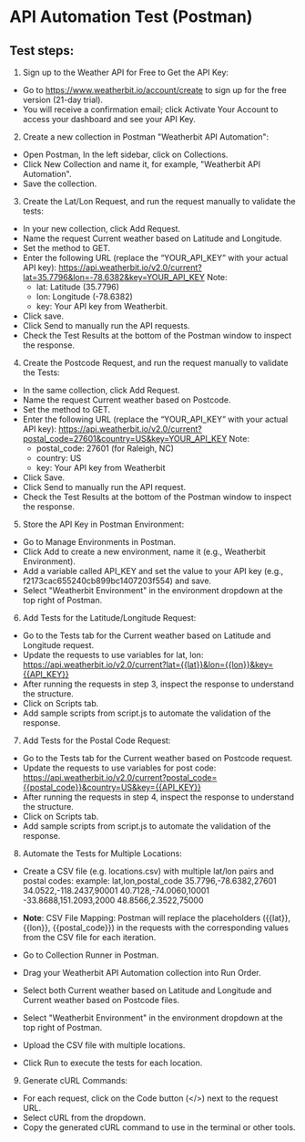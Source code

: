 # API Automation Test (Postman)

## Test steps:

1. Sign up to the Weather API for Free to Get the API Key:

- Go to https://www.weatherbit.io/account/create to sign up for the free version (21-day trial).
- You will receive a confirmation email; click Activate Your Account to access your dashboard and see your API Key.

2. Create a new collection in Postman "Weatherbit API Automation":

- Open Postman, In the left sidebar, click on Collections.
- Click New Collection and name it, for example, "Weatherbit API Automation".
- Save the collection.

3. Create the Lat/Lon Request, and run the request manually to validate the tests:

- In your new collection, click Add Request.
- Name the request Current weather based on Latitude and Longitude.
- Set the method to GET.
- Enter the following URL (replace the “YOUR_API_KEY” with your actual API key):
  https://api.weatherbit.io/v2.0/current?lat=35.7796&lon=-78.6382&key=YOUR_API_KEY
  Note:
  - lat: Latitude (35.7796)
  - lon: Longitude (-78.6382)
  - key: Your API key from Weatherbit.
- Click save.
- Click Send to manually run the API requests.
- Check the Test Results at the bottom of the Postman window to inspect the response.

4. Create the Postcode Request, and run the request manually to validate the Tests:

- In the same collection, click Add Request.
- Name the request Current weather based on Postcode.
- Set the method to GET.
- Enter the following URL (replace the “YOUR_API_KEY” with your actual API key):
  https://api.weatherbit.io/v2.0/current?postal_code=27601&country=US&key=YOUR_API_KEY
  Note:
  - postal_code: 27601 (for Raleigh, NC)
  - country: US
  - key: Your API key from Weatherbit
- Click Save.
- Click Send to manually run the API request.
- Check the Test Results at the bottom of the Postman window to inspect the response.

5. Store the API Key in Postman Environment:

- Go to Manage Environments in Postman.
- Click Add to create a new environment, name it (e.g., Weatherbit Environment).
- Add a variable called API_KEY and set the value to your API key (e.g., f2173cac655240cb899bc1407203f554) and save.
- Select "Weatherbit Environment" in the environment dropdown at the top right of Postman.

6. Add Tests for the Latitude/Longitude Request:

- Go to the Tests tab for the Current weather based on Latitude and Longitude request.
- Update the requests to use variables for lat, lon: https://api.weatherbit.io/v2.0/current?lat={{lat}}&lon={{lon}}&key={{API_KEY}}
- After running the requests in step 3, inspect the response to understand the structure.
- Click on Scripts tab.
- Add sample scripts from script.js to automate the validation of the response.

7. Add Tests for the Postal Code Request:

- Go to the Tests tab for the Current weather based on Postcode request.
- Update the requests to use variables for post code:
  https://api.weatherbit.io/v2.0/current?postal_code={{postal_code}}&country=US&key={{API_KEY}}
- After running the requests in step 4, inspect the response to understand the structure.
- Click on Scripts tab.
- Add sample scripts from script.js to automate the validation of the response.

8. Automate the Tests for Multiple Locations:

- Create a CSV file (e.g. locations.csv) with multiple lat/lon pairs and postal codes:
  example:
  lat,lon,postal_code
  35.7796,-78.6382,27601
  34.0522,-118.2437,90001
  40.7128,-74.0060,10001
  -33.8688,151.2093,2000
  48.8566,2.3522,75000

- **Note**:
  CSV File Mapping: Postman will replace the placeholders ({{lat}}, {{lon}}, {{postal_code}}) in the requests with the corresponding values from the CSV file for each iteration.

- Go to Collection Runner in Postman.
- Drag your Weatherbit API Automation collection into Run Order.
- Select both Current weather based on Latitude and Longitude and Current weather based on Postcode files.
- Select "Weatherbit Environment" in the environment dropdown at the top right of Postman.
- Upload the CSV file with multiple locations.
- Click Run to execute the tests for each location.

9. Generate cURL Commands:

- For each request, click on the Code button (</>) next to the request URL.
- Select cURL from the dropdown.
- Copy the generated cURL command to use in the terminal or other tools.
